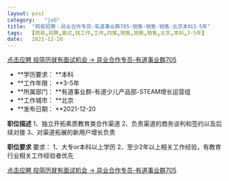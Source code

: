 ```yaml
---
layout:	post
category:	"job"
title:	"网易招聘：异业合作专员-有道事业群705-销售-销售-销售-北京本科3-5年"
tags:	[网易,招聘,面试,找工作,工作,内推,销售,销售,销售,北京,本科,3-5年]
date:	2021-12-20
---
```


[点击应聘 投简历就有面试机会 -> 异业合作专员-有道事业群705](http://mobile.bole.netease.com/bole/boleDetail?id=36968&employeeId=346f03c3cda5f04c&key=all)



- **学历要求： **本科
- **工作年限： **3-5年
- **所属部门： **有道事业群-有道少儿产品部-STEAM增长运营组
- **工作城市： **北京
- **发布日期： **2021-12-20



**职位描述**
1、独立开拓素质教育类合作渠道
2、负责渠道的商务谈判和签约以及后续对接
3、对渠道拓展的新用户增长负责



**职位要求**
要求：
1、大专or本科以上学历
2、至少2年以上相关工作经验，有教育行业相关工作经验者优先




[点击应聘 投简历就有面试机会 -> 异业合作专员-有道事业群705](http://mobile.bole.netease.com/bole/boleDetail?id=36968&employeeId=346f03c3cda5f04c&key=all)
